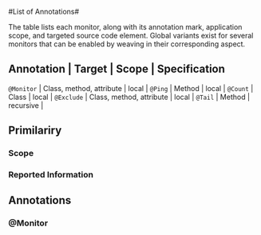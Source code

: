 #List of Annotations#

The table lists each monitor, along with its annotation mark, application scope, and targeted source code element. Global variants exist for several monitors that can be enabled by weaving in their corresponding aspect.

Annotation | Target                   | Scope     | Specification
------------------------------------------------------------------
`@Monitor` | Class, method, attribute | local     |
`@Ping`    | Method                   | local     |
`@Count`   | Class                    | local     |
`@Exclude` | Class, method, attribute | local     |
`@Tail`    | Method                   | recursive |

## Primilariry ## 

### Scope ###

### Reported Information ###

## Annotations ##

### @Monitor ###

